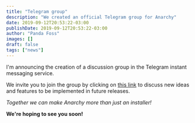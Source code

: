 ```yaml
---
title: "Telegram group"
description: "We created an official Telegram group for Anarchy"
date: 2019-09-12T20:53:22-03:00
publishDate: 2019-09-12T20:53:22-03:00
author: "Panda Foss"
images: []
draft: false
tags: ["news"]
---
```


I'm announcing the creation of a discussion group in the Telegram instant messaging service.

We invite you to join the group by clicking on [this link](https://t.me/anarchy_linux) to discuss new ideas and features to be implemented in future releases.

*Together we can make Anarchy more than just an installer!*

**We're hoping to see you soon!**
